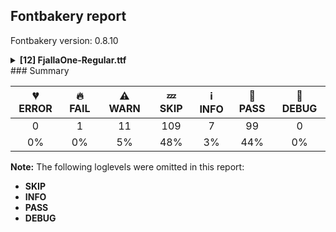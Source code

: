 ## Fontbakery report

Fontbakery version: 0.8.10

<details><summary><b>[12] FjallaOne-Regular.ttf</b></summary><div><details><summary>🔥 <b>FAIL:</b> Copyright notices match canonical pattern in fonts (<a href="https://font-bakery.readthedocs.io/en/stable/fontbakery/profiles/googlefonts.html#com.google.fonts/check/font_copyright">com.google.fonts/check/font_copyright</a>)</summary><div>


* 🔥 **FAIL** Name Table entry: Copyright notices should match a pattern similar to: "Copyright 2019 The Familyname Project Authors (git url)"
But instead we have got:
"Copyright 2023 The FjallaOne Project Authors https://github.com/EbenSorkin/FjallaOne" [code: bad-notice-format]
</div></details><details><summary>⚠ <b>WARN:</b> Check copyright namerecords match license file. (<a href="https://font-bakery.readthedocs.io/en/stable/fontbakery/profiles/googlefonts.html#com.google.fonts/check/name/license">com.google.fonts/check/name/license</a>)</summary><div>


* ⚠ **WARN** Please consider using HTTPS URLs at name table entry [plat=3, enc=1, name=13] [code: http-in-description]
* ⚠ **WARN** For now we're still accepting http URLs, but you should consider using https instead.
 [code: http]
</div></details><details><summary>⚠ <b>WARN:</b> License URL matches License text on name table? (<a href="https://font-bakery.readthedocs.io/en/stable/fontbakery/profiles/googlefonts.html#com.google.fonts/check/name/license_url">com.google.fonts/check/name/license_url</a>)</summary><div>


* ⚠ **WARN** Please consider using HTTPS URLs at name table entry [plat=3, enc=1, name=13] [code: http-in-description]
* ⚠ **WARN** Please consider using HTTPS URLs at name table entry [plat=3, enc=1, name=13] [code: http-in-description]
* ⚠ **WARN** Please consider using HTTPS URLs at name table entry [plat=3, enc=1, name=13] [code: http-in-description]
* ⚠ **WARN** Please consider using HTTPS URLs at name table entry [plat=3, enc=1, name=14] [code: http-in-license-info]
* ⚠ **WARN** For now we're still accepting http URLs, but you should consider using https instead.
 [code: http]
</div></details><details><summary>⚠ <b>WARN:</b> Description strings in the name table must not exceed 200 characters. (<a href="https://font-bakery.readthedocs.io/en/stable/fontbakery/profiles/googlefonts.html#com.google.fonts/check/name/description_max_length">com.google.fonts/check/name/description_max_length</a>)</summary><div>


* ⚠ **WARN** A few name table entries with ID=10 (NameID.DESCRIPTION) are longer than 200 characters. Please check whether those entries are copyright notices mistakenly stored in the description string entries by a bug in an old FontLab version. If that's the case, then such copyright notices must be removed from these entries. [code: too-long]
</div></details><details><summary>⚠ <b>WARN:</b> Glyphs are similiar to Google Fonts version? (<a href="https://font-bakery.readthedocs.io/en/stable/fontbakery/profiles/googlefonts.html#com.google.fonts/check/production_glyphs_similarity">com.google.fonts/check/production_glyphs_similarity</a>)</summary><div>


* ⚠ **WARN** Following glyphs differ greatly from Google Fonts version:
	* A
	* Aacute
	* Acircumflex
	* Adieresis
	* Agrave
	* Atilde
	* B
	* Dcroat
	* E
	* Eacute
	* Ecircumflex
	* Edieresis
	* Egrave
	* Eth
	* Itilde
	* M
	* Ntilde
	* Oslash
	* Otilde
	* R
	* Racute
	* Rcaron
	* S
	* Scaron
	* Y
	* Yacute
	* Ydieresis
	* acircumflex
	* adieresis
	* ae
	* asciicircum
	* b
	* caron
	* ccedilla
	* circumflex
	* d
	* ecircumflex
	* eight
	* exclamdown
	* f
	* f_f
	* four
	* g
	* greater
	* guillemotright
	* guilsinglright
	* icircumflex
	* itilde
	* jcircumflex
	* k
	* lslash
	* m
	* multiply
	* nine
	* ocircumflex
	* oe
	* onehalf
	* onequarter
	* oslash
	* otilde
	* p
	* q
	* rcaron
	* s
	* scaron
	* six
	* t
	* thorn
	* three
	* threequarters
	* ucircumflex
	* udieresis
	* uni00AD
	* y
	* yacute
	* ydieresis and zcaron
</div></details><details><summary>⚠ <b>WARN:</b> Are there caret positions declared for every ligature? (<a href="https://font-bakery.readthedocs.io/en/stable/fontbakery/profiles/googlefonts.html#com.google.fonts/check/ligature_carets">com.google.fonts/check/ligature_carets</a>)</summary><div>


* ⚠ **WARN** This font lacks caret position values for ligature glyphs on its GDEF table. [code: lacks-caret-pos]
</div></details><details><summary>⚠ <b>WARN:</b> Is there kerning info for non-ligated sequences? (<a href="https://font-bakery.readthedocs.io/en/stable/fontbakery/profiles/googlefonts.html#com.google.fonts/check/kerning_for_non_ligated_sequences">com.google.fonts/check/kerning_for_non_ligated_sequences</a>)</summary><div>


* ⚠ **WARN** GPOS table lacks kerning info for the following non-ligated sequences:

	- f + f

	- f + i 

	- And i + l [code: lacks-kern-info]
</div></details><details><summary>⚠ <b>WARN:</b> Ensure fonts have ScriptLangTags declared on the 'meta' table. (<a href="https://font-bakery.readthedocs.io/en/stable/fontbakery/profiles/googlefonts.html#com.google.fonts/check/meta/script_lang_tags">com.google.fonts/check/meta/script_lang_tags</a>)</summary><div>


* ⚠ **WARN** This font file does not have a 'meta' table. [code: lacks-meta-table]
</div></details><details><summary>⚠ <b>WARN:</b> Check font contains no unreachable glyphs (<a href="https://font-bakery.readthedocs.io/en/stable/fontbakery/profiles/universal.html#com.google.fonts/check/unreachable_glyphs">com.google.fonts/check/unreachable_glyphs</a>)</summary><div>


* ⚠ **WARN** The following glyphs could not be reached by codepoint or substitution rules:

	- IJ_acutecomb

	- NULL

	- eight.lf

	- f_f_i

	- f_f_l

	- five.lf

	- four.lf

	- ij_acutecomb

	- nine.lf

	- one.lf

	- seven.lf

	- six.lf

	- three.lf

	- two.lf 

	- And zero.lf
 [code: unreachable-glyphs]
</div></details><details><summary>⚠ <b>WARN:</b> Check if each glyph has the recommended amount of contours. (<a href="https://font-bakery.readthedocs.io/en/stable/fontbakery/profiles/universal.html#com.google.fonts/check/contour_count">com.google.fonts/check/contour_count</a>)</summary><div>


* ⚠ **WARN** This font has a 'Soft Hyphen' character (codepoint 0x00AD) which is supposed to be zero-width and invisible, and is used to mark a hyphenation possibility within a word in the absence of or overriding dictionary hyphenation. It is mostly an obsolete mechanism now, and the character is only included in fonts for legacy codepage coverage. [code: softhyphen]
* ⚠ **WARN** This check inspects the glyph outlines and detects the total number of contours in each of them. The expected values are infered from the typical ammounts of contours observed in a large collection of reference font families. The divergences listed below may simply indicate a significantly different design on some of your glyphs. On the other hand, some of these may flag actual bugs in the font such as glyphs mapped to an incorrect codepoint. Please consider reviewing the design and codepoint assignment of these to make sure they are correct.

The following glyphs do not have the recommended number of contours:

	- Glyph name: uni00AD	Contours detected: 1	Expected: 0

	- Glyph name: multiply	Contours detected: 2	Expected: 1

	- Glyph name: aogonek	Contours detected: 3	Expected: 2

	- Glyph name: eogonek	Contours detected: 3	Expected: 2

	- Glyph name: uogonek	Contours detected: 2	Expected: 1

	- Glyph name: uni0197	Contours detected: 2	Expected: 1

	- Glyph name: ohorn	Contours detected: 3	Expected: 2

	- Glyph name: Uhorn	Contours detected: 2	Expected: 1

	- Glyph name: uhorn	Contours detected: 2	Expected: 1

	- Glyph name: uni01E4	Contours detected: 2	Expected: 1

	- Glyph name: Aringacute	Contours detected: 3	Expected: 4 or 5

	- Glyph name: uni0228	Contours detected: 2	Expected: 1

	- Glyph name: uni0229	Contours detected: 3	Expected: 2

	- Glyph name: uni0E3F	Contours detected: 5	Expected: 3

	- Glyph name: uni1EDB	Contours detected: 4	Expected: 3

	- Glyph name: uni1EDD	Contours detected: 4	Expected: 3

	- Glyph name: uni1EDF	Contours detected: 4	Expected: 3

	- Glyph name: uni1EE1	Contours detected: 4	Expected: 3

	- Glyph name: uni1EE3	Contours detected: 4	Expected: 3

	- Glyph name: uni1EE8	Contours detected: 3	Expected: 2

	- Glyph name: uni1EE9	Contours detected: 3	Expected: 2

	- Glyph name: uni1EEA	Contours detected: 3	Expected: 2

	- Glyph name: uni1EEB	Contours detected: 3	Expected: 2

	- Glyph name: uni1EEC	Contours detected: 3	Expected: 2

	- Glyph name: uni1EED	Contours detected: 3	Expected: 2

	- Glyph name: uni1EEE	Contours detected: 3	Expected: 2

	- Glyph name: uni1EEF	Contours detected: 3	Expected: 2

	- Glyph name: uni1EF0	Contours detected: 3	Expected: 2

	- Glyph name: uni1EF1	Contours detected: 3	Expected: 2

	- Glyph name: Uhorn	Contours detected: 2	Expected: 1

	- Glyph name: aogonek	Contours detected: 3	Expected: 2

	- Glyph name: eogonek	Contours detected: 3	Expected: 2

	- Glyph name: multiply	Contours detected: 2	Expected: 1

	- Glyph name: ohorn	Contours detected: 3	Expected: 2

	- Glyph name: uhorn	Contours detected: 2	Expected: 1

	- Glyph name: uni00AD	Contours detected: 1	Expected: 0

	- Glyph name: uni0197	Contours detected: 2	Expected: 1

	- Glyph name: uni01E4	Contours detected: 2	Expected: 1

	- Glyph name: uni0228	Contours detected: 2	Expected: 1

	- Glyph name: uni0229	Contours detected: 3	Expected: 2

	- Glyph name: uni0E3F	Contours detected: 5	Expected: 3

	- Glyph name: uni1EDB	Contours detected: 4	Expected: 3

	- Glyph name: uni1EDD	Contours detected: 4	Expected: 3

	- Glyph name: uni1EDF	Contours detected: 4	Expected: 3

	- Glyph name: uni1EE1	Contours detected: 4	Expected: 3

	- Glyph name: uni1EE3	Contours detected: 4	Expected: 3

	- Glyph name: uni1EE8	Contours detected: 3	Expected: 2

	- Glyph name: uni1EE9	Contours detected: 3	Expected: 2

	- Glyph name: uni1EEA	Contours detected: 3	Expected: 2

	- Glyph name: uni1EEB	Contours detected: 3	Expected: 2

	- Glyph name: uni1EEC	Contours detected: 3	Expected: 2

	- Glyph name: uni1EED	Contours detected: 3	Expected: 2

	- Glyph name: uni1EEE	Contours detected: 3	Expected: 2

	- Glyph name: uni1EEF	Contours detected: 3	Expected: 2

	- Glyph name: uni1EF0	Contours detected: 3	Expected: 2

	- Glyph name: uni1EF1	Contours detected: 3	Expected: 2 

	- And Glyph name: uogonek	Contours detected: 2	Expected: 1
 [code: contour-count]
</div></details><details><summary>⚠ <b>WARN:</b> Are there any misaligned on-curve points? (<a href="https://font-bakery.readthedocs.io/en/stable/fontbakery/profiles/<Section: Outline Correctness Checks>.html#com.google.fonts/check/outline_alignment_miss">com.google.fonts/check/outline_alignment_miss</a>)</summary><div>


* ⚠ **WARN** The following glyphs have on-curve points which have potentially incorrect y coordinates:

	* percent (U+0025): X=1290.5,Y=1.5 (should be at baseline 0?)

	* percent (U+0025): X=1510.0,Y=2.0 (should be at baseline 0?)

	* ampersand (U+0026): X=1125.0,Y=1.0 (should be at baseline 0?)

	* ampersand (U+0026): X=857.0,Y=1.0 (should be at baseline 0?)

	* zero (U+0030): X=404.5,Y=1707.0 (should be at cap-height 1708?)

	* one (U+0031): X=604.0,Y=1706.0 (should be at cap-height 1708?)

	* one (U+0031): X=605.0,Y=1707.0 (should be at cap-height 1708?)

	* seven (U+0037): X=36.0,Y=1709.0 (should be at cap-height 1708?)

	* seven (U+0037): X=816.0,Y=1709.0 (should be at cap-height 1708?)

	* eight (U+0038): X=389.5,Y=1709.5 (should be at cap-height 1708?)

	* eight (U+0038): X=645.5,Y=1709.5 (should be at cap-height 1708?)

	* Q (U+0051): X=645.0,Y=-1.0 (should be at baseline 0?)

	* g (U+0067): X=658.0,Y=1378.0 (should be at x-height 1377?)

	* g (U+0067): X=855.0,Y=1378.0 (should be at x-height 1377?)

	* o (U+006F): X=346.0,Y=1375.5 (should be at x-height 1377?)

	* o (U+006F): X=605.0,Y=1376.5 (should be at x-height 1377?)

	* copyright (U+00A9): X=878.5,Y=-1.0 (should be at baseline 0?)

	* onequarter (U+00BC): X=1167.0,Y=1709.0 (should be at cap-height 1708?)

	* onequarter (U+00BC): X=1349.0,Y=1709.0 (should be at cap-height 1708?)

	* onehalf (U+00BD): X=1167.0,Y=1709.0 (should be at cap-height 1708?)

	* onehalf (U+00BD): X=1349.0,Y=1709.0 (should be at cap-height 1708?)

	* threequarters (U+00BE): X=1311.0,Y=1709.0 (should be at cap-height 1708?)

	* threequarters (U+00BE): X=1493.0,Y=1709.0 (should be at cap-height 1708?)

	* Aring (U+00C5): X=479.0,Y=2065.0 (should be at ascender 2066?)

	* atilde (U+00E3): X=544.5,Y=1708.5 (should be at cap-height 1708?)

	* ntilde (U+00F1): X=593.5,Y=1708.5 (should be at cap-height 1708?)

	* otilde (U+00F5): X=561.5,Y=1708.5 (should be at cap-height 1708?)

	* cdotaccent (U+010B): X=275.0,Y=1706.0 (should be at cap-height 1708?)

	* cdotaccent (U+010B): X=588.0,Y=1706.0 (should be at cap-height 1708?)

	* edotaccent (U+0117): X=300.0,Y=1706.0 (should be at cap-height 1708?)

	* edotaccent (U+0117): X=613.0,Y=1706.0 (should be at cap-height 1708?)

	* gdotaccent (U+0121): X=335.0,Y=1706.0 (should be at cap-height 1708?)

	* gdotaccent (U+0121): X=648.0,Y=1706.0 (should be at cap-height 1708?)

	* itilde (U+0129): X=343.5,Y=1708.5 (should be at cap-height 1708?)

	* iogonek (U+012F): X=99.0,Y=1706.0 (should be at cap-height 1708?)

	* iogonek (U+012F): X=412.0,Y=1706.0 (should be at cap-height 1708?)

	* utilde (U+0169): X=593.5,Y=1708.5 (should be at cap-height 1708?)

	* Uring (U+016E): X=229.0,Y=2065.0 (should be at ascender 2066?)

	* Uring (U+016E): X=867.0,Y=2065.0 (should be at ascender 2066?)

	* zdotaccent (U+017C): X=187.0,Y=1706.0 (should be at cap-height 1708?)

	* zdotaccent (U+017C): X=500.0,Y=1706.0 (should be at cap-height 1708?)

	* uni0268 (U+0268): X=152.0,Y=1706.0 (should be at cap-height 1708?)

	* uni0268 (U+0268): X=465.0,Y=1706.0 (should be at cap-height 1708?)

	* uni02BE (U+02BE): X=651.0,Y=1707.0 (should be at cap-height 1708?)

	* tildecomb (U+0303): X=88.5,Y=1708.5 (should be at cap-height 1708?)

	* uni0307 (U+0307): X=-155.0,Y=1706.0 (should be at cap-height 1708?)

	* uni0307 (U+0307): X=158.0,Y=1706.0 (should be at cap-height 1708?)

	* pi (U+03C0): X=363.0,Y=1.0 (should be at baseline 0?)

	* pi (U+03C0): X=152.0,Y=1.0 (should be at baseline 0?)

	* uni1E41 (U+1E41): X=600.0,Y=1706.0 (should be at cap-height 1708?)

	* uni1E41 (U+1E41): X=913.0,Y=1706.0 (should be at cap-height 1708?)

	* uni1E45 (U+1E45): X=349.0,Y=1706.0 (should be at cap-height 1708?)

	* uni1E45 (U+1E45): X=662.0,Y=1706.0 (should be at cap-height 1708?)

	* uni1E4D (U+1E4D): X=561.5,Y=1708.5 (should be at cap-height 1708?)

	* uni1E8F (U+1E8F): X=287.0,Y=1706.0 (should be at cap-height 1708?)

	* uni1E8F (U+1E8F): X=600.0,Y=1706.0 (should be at cap-height 1708?)

	* uni1EA9 (U+1EA9): X=628.0,Y=2068.0 (should be at ascender 2066?)

	* uni1EAB (U+1EAB): X=266.0,Y=2065.0 (should be at ascender 2066?)

	* uni1EBD (U+1EBD): X=544.5,Y=1708.5 (should be at cap-height 1708?)

	* uni1EC3 (U+1EC3): X=628.0,Y=2068.0 (should be at ascender 2066?)

	* uni1EC5 (U+1EC5): X=266.0,Y=2065.0 (should be at ascender 2066?)

	* uni1ED5 (U+1ED5): X=645.0,Y=2068.0 (should be at ascender 2066?)

	* uni1ED7 (U+1ED7): X=283.0,Y=2065.0 (should be at ascender 2066?)

	* uni1EE1 (U+1EE1): X=561.5,Y=1708.5 (should be at cap-height 1708?)

	* uni1EEF (U+1EEF): X=593.5,Y=1708.5 (should be at cap-height 1708?)

	* uni1EF9 (U+1EF9): X=531.5,Y=1708.5 (should be at cap-height 1708?)

	* perthousand (U+2030): X=1290.5,Y=1.5 (should be at baseline 0?)

	* perthousand (U+2030): X=1510.0,Y=2.0 (should be at baseline 0?)

	* perthousand (U+2030): X=2080.5,Y=1.5 (should be at baseline 0?)

	* perthousand (U+2030): X=2300.0,Y=2.0 (should be at baseline 0?)

	* uni2042 (U+2042): X=825.0,Y=1709.0 (should be at cap-height 1708?)

	* uni2042 (U+2042): X=1047.0,Y=1709.0 (should be at cap-height 1708?)

	* fraction (U+2044): X=360.0,Y=1709.0 (should be at cap-height 1708?)

	* fraction (U+2044): X=542.0,Y=1709.0 (should be at cap-height 1708?)

	* oneeighth (U+215B): X=1167.0,Y=1709.0 (should be at cap-height 1708?)

	* oneeighth (U+215B): X=1349.0,Y=1709.0 (should be at cap-height 1708?)

	* oneeighth (U+215B): X=1904.5,Y=-2.0 (should be at baseline 0?)

	* threeeighths (U+215C): X=1311.0,Y=1709.0 (should be at cap-height 1708?)

	* threeeighths (U+215C): X=1493.0,Y=1709.0 (should be at cap-height 1708?)

	* threeeighths (U+215C): X=2048.5,Y=-2.0 (should be at baseline 0?)

	* fiveeighths (U+215D): X=192.0,Y=1707.0 (should be at cap-height 1708?)

	* fiveeighths (U+215D): X=853.0,Y=1707.0 (should be at cap-height 1708?)

	* fiveeighths (U+215D): X=1308.0,Y=1709.0 (should be at cap-height 1708?)

	* fiveeighths (U+215D): X=1490.0,Y=1709.0 (should be at cap-height 1708?)

	* fiveeighths (U+215D): X=2045.5,Y=-2.0 (should be at baseline 0?)

	* seveneighths (U+215E): X=1179.0,Y=1709.0 (should be at cap-height 1708?)

	* seveneighths (U+215E): X=1361.0,Y=1709.0 (should be at cap-height 1708?) 

	* And seveneighths (U+215E): X=1916.5,Y=-2.0 (should be at baseline 0?) [code: found-misalignments]
</div></details><details><summary>⚠ <b>WARN:</b> Do outlines contain any semi-vertical or semi-horizontal lines? (<a href="https://font-bakery.readthedocs.io/en/stable/fontbakery/profiles/<Section: Outline Correctness Checks>.html#com.google.fonts/check/outline_semi_vertical">com.google.fonts/check/outline_semi_vertical</a>)</summary><div>


* ⚠ **WARN** The following glyphs have semi-vertical/semi-horizontal lines:

	* eng (U+014B): L<<630.0,-116.0>--<631.0,0.0>>

	* question (U+003F): L<<386.0,557.0>--<387.0,760.0>>

	* questiondown (U+00BF): L<<630.0,832.0>--<629.0,629.0>>

	* trademark (U+2122): L<<35.0,1566.0>--<36.0,1725.0>>

	* uni00B5 (U+00B5): L<<117.0,-328.0>--<116.0,1377.0>>

	* uni019D (U+019D): L<<140.0,-116.0>--<141.0,1708.0>>

	* uni0233 (U+0233): L<<79.0,-420.0>--<80.0,-265.0>>

	* uni0261 (U+0261): L<<397.0,1377.0>--<855.0,1378.0>>

	* uni0272 (U+0272): L<<128.0,-116.0>--<129.0,0.0>>

	* uni028E (U+028E): L<<798.0,1352.0>--<797.0,1197.0>>

	* uni1E8F (U+1E8F): L<<79.0,-420.0>--<80.0,-265.0>>

	* uni1E9E (U+1E9E): L<<1120.0,598.0>--<1119.0,481.0>>

	* uni1E9E (U+1E9E): L<<854.0,449.0>--<855.0,637.0>>

	* uni1EF5 (U+1EF5): L<<79.0,-420.0>--<80.0,-265.0>>

	* uni1EF7 (U+1EF7): L<<79.0,-420.0>--<80.0,-265.0>>

	* uni1EF9 (U+1EF9): L<<79.0,-420.0>--<80.0,-265.0>>

	* y (U+0079): L<<79.0,-420.0>--<80.0,-265.0>>

	* yacute (U+00FD): L<<79.0,-420.0>--<80.0,-265.0>>

	* ycircumflex (U+0177): L<<79.0,-420.0>--<80.0,-265.0>>

	* ydieresis (U+00FF): L<<79.0,-420.0>--<80.0,-265.0>> 

	* And ygrave (U+1EF3): L<<79.0,-420.0>--<80.0,-265.0>> [code: found-semi-vertical]
</div></details><br></div></details>
### Summary

| 💔 ERROR | 🔥 FAIL | ⚠ WARN | 💤 SKIP | ℹ INFO | 🍞 PASS | 🔎 DEBUG |
|:-----:|:----:|:----:|:----:|:----:|:----:|:----:|
| 0 | 1 | 11 | 109 | 7 | 99 | 0 |
| 0% | 0% | 5% | 48% | 3% | 44% | 0% |

**Note:** The following loglevels were omitted in this report:
* **SKIP**
* **INFO**
* **PASS**
* **DEBUG**
